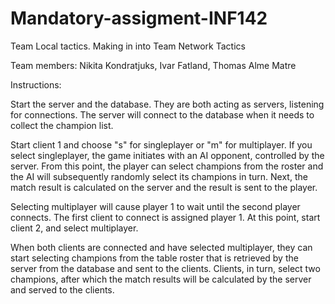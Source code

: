# Mandatory-assigment-INF142
Team Local tactics. Making in into Team Network Tactics

Team members:
Nikita Kondratjuks,
Ivar Fatland,
Thomas Alme Matre

Instructions:

Start the server and the database. They are both acting as servers, listening for connections. The server will connect to the database when it needs to collect the champion list.

Start client 1 and choose "s" for singleplayer or "m" for multiplayer. If you select singleplayer, the game initiates with an AI opponent, controlled by the server. From this point, the player can select champions from the roster and the AI will subsequently randomly select its champions in turn. Next, the match result is calculated on the server and the result is sent to the player.

Selecting multiplayer will cause player 1 to wait until the second player connects. The first client to connect is assigned player 1. At this point, start client 2, and select multiplayer.

When both clients are connected and have selected multiplayer, they can start selecting champions from the table roster that is retrieved by the server from the database and sent to the clients. Clients, in turn, select two champions, after which the match results will be calculated by the server and served to the clients.
